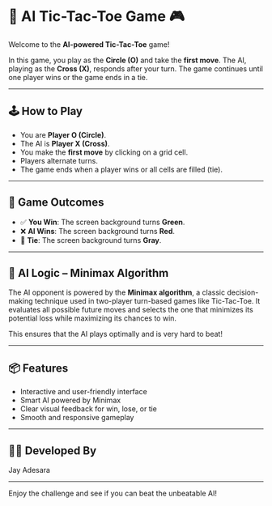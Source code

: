 # 🧠 AI Tic-Tac-Toe Game 🎮

Welcome to the **AI-powered Tic-Tac-Toe** game!

In this game, you play as the **Circle (O)** and take the **first move**. The AI, playing as the **Cross (X)**, responds after your turn. The game continues until one player wins or the game ends in a tie.

---

## 🕹️ How to Play

- You are **Player O (Circle)**.
- The AI is **Player X (Cross)**.
- You make the **first move** by clicking on a grid cell.
- Players alternate turns.
- The game ends when a player wins or all cells are filled (tie).

---

## 🎯 Game Outcomes

- ✅ **You Win**: The screen background turns **Green**.
- ❌ **AI Wins**: The screen background turns **Red**.
- 🤝 **Tie**: The screen background turns **Gray**.

---

## 🧠 AI Logic – Minimax Algorithm

The AI opponent is powered by the **Minimax algorithm**, a classic decision-making technique used in two-player turn-based games like Tic-Tac-Toe. It evaluates all possible future moves and selects the one that minimizes its potential loss while maximizing its chances to win.

This ensures that the AI plays optimally and is very hard to beat!

---

## 📦 Features

- Interactive and user-friendly interface
- Smart AI powered by Minimax
- Clear visual feedback for win, lose, or tie
- Smooth and responsive gameplay

---

## 👨‍💻 Developed By

Jay Adesara

---

Enjoy the challenge and see if you can beat the unbeatable AI!
